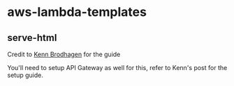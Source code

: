 # aws-lambda-templates

## serve-html

Credit to [Kenn Brodhagen](https://kennbrodhagen.net/2016/01/31/how-to-return-html-from-aws-api-gateway-lambda/) for the guide

You'll need to setup API Gateway as well for this, refer to Kenn's post for the setup guide.
